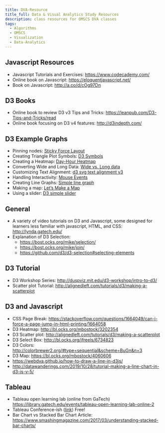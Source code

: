 ```yaml
---
title: DVA-Resource
title_full: Data & Visual Analytics Study Resources
description: class resources for OMSCS DVA classes
tags:
  - Algorithms
  - OMSCS
  - Visualization
  - Data-Analytics
---
```


## Javascript Resources

- Javascript Tutorials and Exercises: https://www.codecademy.com/ 
- Online book on Javascript: https://eloquentjavascript.net/
- Book on Javascript: http://a.co/d/cOg97Dn 

## D3 Books 

- Online book to review D3 v3 Tips and Tricks: https://leanpub.com/D3-Tips-and-Tricks/read 
- Online book focusing on D3 v4 features: http://d3indepth.com/ 

 
## D3 Example Graphs 

- Pinning nodes: [Sticky Force Layout](https://bl.ocks.org/mbostock/3750558)
- Creating Triangle Plot Symbols: [D3 Symbols](http://bl.ocks.org/kiranml1/6972900)
- Creating a Heatmap: [Day-Hour Heatmap](http://bl.ocks.org/tjdecke/5558084)
- Converting Wide and Long Data: [Wide vs. Long data](http://jonathansoma.com/tutorials/d3/wide-vs-long-data/)
- Customizing Text Alignment: [d3 svg text alignment v3](https://bl.ocks.org/emmasaunders/0016ee0a2cab25a643ee9bd4855d3464)
- Handling Interactivity: [Mouse Events](http://bl.ocks.org/WilliamQLiu/76ae20060e19bf42d774)
- Creating Line Graphs: [Simple line graph](http://bl.ocks.org/d3noob/4414436)
- Making a map: [Let’s Make a Map](https://bost.ocks.org/mike/map/)
- Using a slider: [D3 simple slider](https://bl.ocks.org/johnwalley/e1d256b81e51da68f7feb632a53c3518) 

## General 

- A variety of video tutorials on D3 and Javascript, some designed for learners less familiar with javascript, HTML, and CSS: http://lynda.gatech.edu/ 
- Explanation of D3 Selection: 
  - https://bost.ocks.org/mike/selection/
  - https://bost.ocks.org/mike/join/
  - https://github.com/d3/d3-selection#selecting-elements 

## D3 Tutorial

- D3 Workshop Series: http://duspviz.mit.edu/d3-workshop/intro-to-d3/
- Scatter plot Tutorial: http://alignedleft.com/tutorials/d3/making-a-scatterplot 

## D3 and Javascript 

- CSS Page Break: https://stackoverflow.com/questions/1664049/can-i-force-a-page-jump-in-html-printing/1664058 
- D3 Heatmap: http://bl.ocks.org/mbostock/3202354 
- D3 Scatter plot: http://alignedleft.com/tutorials/d3/making-a-scatterplot 
- D3 Select Box: http://bl.ocks.org/jfreels/6734823 
- D3 Colors: http://colorbrewer2.org/#type=sequential&scheme=BuGn&n=3 
- D3 Map: https://bl.ocks.org/mbostock/4060606 
- https://webdva.github.io/how-to-draw-a-line-in-d3js/
- http://datawanderings.com/2019/10/28/tutorial-making-a-line-chart-in-d3-js-v-5/

## Tableau 

- Tableau open learning lab (online from GaTech) https://library.gatech.edu/events/tableau-open-learning-lab-online-2 
- Tableau Conference-ish ([link](https://www.tableau.com/community/events/conference?utm_campaign=2019194_TC20_IHCON_USCA_en-US_2020-09-01_T2-TCinvite&utm_medium=Email&utm_source=Eloqua)) Free!
- Bar Chart vs Stacked Bar Chart Article: https://www.smashingmagazine.com/2017/03/understanding-stacked-bar-charts/ 

 